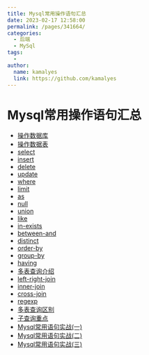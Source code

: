 ```yaml
---
title: Mysql常用操作语句汇总
date: 2023-02-17 12:58:00
permalink: /pages/341664/
categories:
  - 后端
  - MySql
tags:
  - 
author: 
  name: kamalyes
  link: https://github.com/kamalyes
---
```

# Mysql常用操作语句汇总

- [操作数据库](./60.Mysql之操作数据库详解.md) 
- [操作数据表](./61.Mysql之操作数据表详解.md) 
- [select](./62.Mysql之select详解.md) 
- [insert](./79.Mysql之insert详解.md) 
- [delete](./77.Mysql之delete删除数据详解.md) 
- [update](./80.Mysql之update详解md) 
- [where](./66.Mysql之where详解.md) 
- [limit](./75.Mysql之limit详解.md) 
- [as](./64.Mysql之as详解.md) 
- [null](./76.Mysql之null详解.md) 
- [union](./81.Mysql之union详解.md) 
- [like](./82.Mysql之like详解.md) 
- [in-exists](./78.Mysql之in-exists子查询详解.md) 
- [between-and](./67.Mysql之between-and详解.md) 
- [distinct](./65.Mysql之distinct详解.md) 
- [order-by](./63.Mysql之orderby详解.md) 
- [group-by](./73.Mysql之group-by详解.md) 
- [having](./74.Mysql之having详解.md)
- [多表查询介绍]() 
- [left-right-join](./69.Mysql之left-right-join详解.md) 
- [inner-join](./71.Mysql之innerjoin内连接详解.md) 
- [cross-join](./68.Mysql之crossjoin交叉连接详解.md) 
- [regexp](./83.Mysql之regexp详解.md) 
- [多表查询区别](./72.Mysql之多表查询区别详解.md) 
- [子查询重点](./70.Mysql之子查询重点知识.md) 
- [Mysql常用语句实战(一)](./84.Mysql常用语句实战(一).md)
- [Mysql常用语句实战(二)](./85.Mysql常用语句实战(二).md)
- [Mysql常用语句实战(三)](./86.Mysql常用语句实战(三).md)
